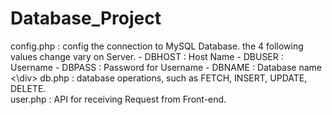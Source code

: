 # Database_Project

<div>
config.php : config the connection to MySQL Database. the 4 following values change vary on Server.
- DBHOST : Host Name
- DBUSER : Username
- DBPASS : Password for Username
- DBNAME : Database name<br>
<\div>
db.php : database operations, such as FETCH, INSERT, UPDATE, DELETE.<br>
user.php : API for receiving Request from Front-end.<br>
